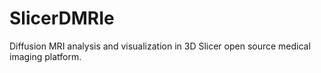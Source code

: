 # SlicerDMRIe
Diffusion MRI analysis and visualization in 3D Slicer open source medical imaging platform.
